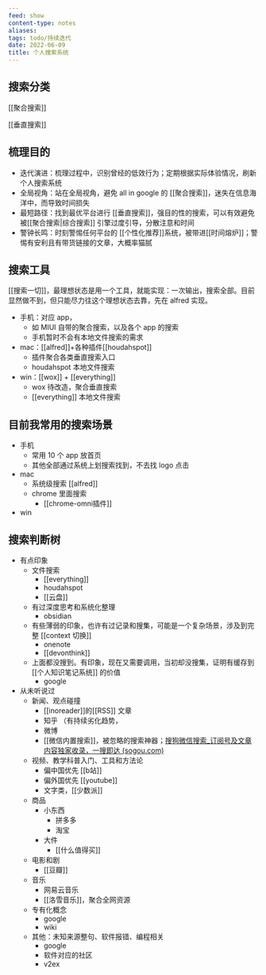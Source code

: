 ```yaml
---
feed: show
content-type: notes
aliases: 
tags: todo/持续迭代 
date: 2022-06-09
title: 个人搜索系统
---
```


## 搜索分类

[[聚合搜索]]

[[垂直搜索]]

## 梳理目的

- 迭代演进：梳理过程中，识别曾经的低效行为；定期根据实际体验情况，刷新个人搜索系统
- 全局视角：站在全局视角，避免 all in google 的 [[聚合搜索]]，迷失在信息海洋中，而导致时间损失
- 最短路径：找到最优平台进行 [[垂直搜索]]，强目的性的搜索，可以有效避免被[[聚合搜索|综合搜索]] 引擎过度引导，分散注意和时间
- 警钟长鸣：时刻警惕任何平台的 [[个性化推荐]]系统，被带进[[时间熔炉]]；警惕有安利且有带货链接的文章，大概率猫腻

## 搜索工具

[[搜索一切]]，最理想状态是用一个工具，就能实现：一次输出，搜索全部。目前显然做不到，但只能尽力往这个理想状态去靠，先在 alfred 实现。

- 手机：对应 app，
	- 如 MIUI 自带的聚合搜索，以及各个 app 的搜索
	- 手机暂时不会有本地文件搜索的需求
- mac：[[alfred]]+各种插件[[houdahspot]]
	- 插件聚合各类垂直搜索入口
	- houdahspot 本地文件搜索
- win：[[wox]] + [[everything]]
	- wox 待改造，聚合垂直搜索
	- [[everything]] 本地文件搜索

## 目前我常用的搜索场景

- 手机
	- 常用 10 个 app 放首页
	- 其他全部通过系统上划搜索找到，不去找 logo 点击
- mac
	- 系统级搜索 [[alfred]]
	- chrome 里面搜索
		- [[chrome-omni插件]]
- win

## 搜索判断树

- 有点印象
	- 文件搜索
		- [[everything]]
		- houdahspot
		- [[云盘]]
	- 有过深度思考和系统化整理
		- obsidian  
	- 有些薄弱的印象，也许有过记录和搜集，可能是一个复杂场景，涉及到完整 [[context 切换]]
		- onenote
		- [[devonthink]]
	- 上面都没搜到。有印象，现在又需要调用，当初却没搜集，证明有缓存到 [[个人知识笔记系统]] 的价值
		- google
- 从未听说过
	- 新闻、观点碰撞
		- [[inoreader]]的[[RSS]] 文章
		- 知乎 （有持续劣化趋势，
		- 微博
		- [[微信内置搜索]]，被忽略的搜索神器；[搜狗微信搜索_订阅号及文章内容独家收录，一搜即达 (sogou.com)](https://weixin.sogou.com/)
	- 视频、教学科普入门、工具和方法论
		- 偏中国优先 [[b站]]
		- 偏外国优先 [[youtube]]
		- 文字类，[[少数派]]
	- 商品
		- 小东西
			- 拼多多
			- 淘宝
		- 大件
			- [[什么值得买]]
	- 电影和剧
		- [[豆瓣]]
	- 音乐
		- 网易云音乐
		- [[洛雪音乐]]，聚合全网资源
	- 专有化概念
		- google
		- wiki
	- 其他：未知来源整句、软件报错、编程相关
		- google
		- 软件对应的社区
		- v2ex
